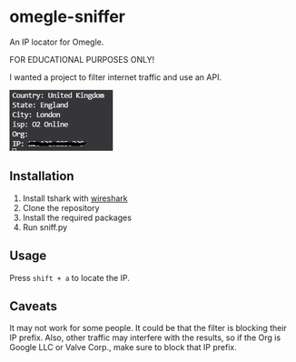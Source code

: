 # omegle-sniffer

An IP locator for Omegle.

FOR EDUCATIONAL PURPOSES ONLY!

I wanted a project to filter internet traffic and use an API.

![picture](https://raw.githubusercontent.com/ConnorSwis/omegle-sniffer/main/picture.png?token=AMO72IG6DR54RX3SXCEUJ5LAYEIBW)

## Installation
1. Install tshark with [wireshark](https://www.wireshark.org/download.html)
2. Clone the repository
3. Install the required packages
4. Run sniff.py

## Usage
Press `shift + a` to locate the IP.

## Caveats
It may not work for some people. It could be that the filter is blocking their IP prefix. Also, other traffic may interfere with the results, so if the Org is Google LLC or Valve Corp., make sure to block that IP prefix.
